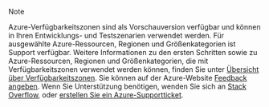> [!NOTE]
> Azure-Verfügbarkeitszonen sind als Vorschauversion verfügbar und können in Ihren Entwicklungs- und Testszenarien verwendet werden. Für ausgewählte Azure-Ressourcen, Regionen und Größenkategorien ist Support verfügbar. Weitere Informationen zu den ersten Schritten sowie zu Azure-Ressourcen, Regionen und Größenkategorien, die mit Verfügbarkeitszonen verwendet werden können, finden Sie unter [Übersicht über Verfügbarkeitszonen](../articles/availability-zones/az-overview.md). Sie können auf der Azure-Website [Feedback angeben](https://feedback.azure.com/forums/905206-global-infrastructure/category/319507-availability-zones). Wenn Sie Unterstützung benötigen, wenden Sie sich an [Stack Overflow]( https://stackoverflow.com/questions/tagged/azure-availability-zones), oder [erstellen Sie ein Azure-Supportticket](../articles/azure-supportability/how-to-create-azure-support-request.md).
>
